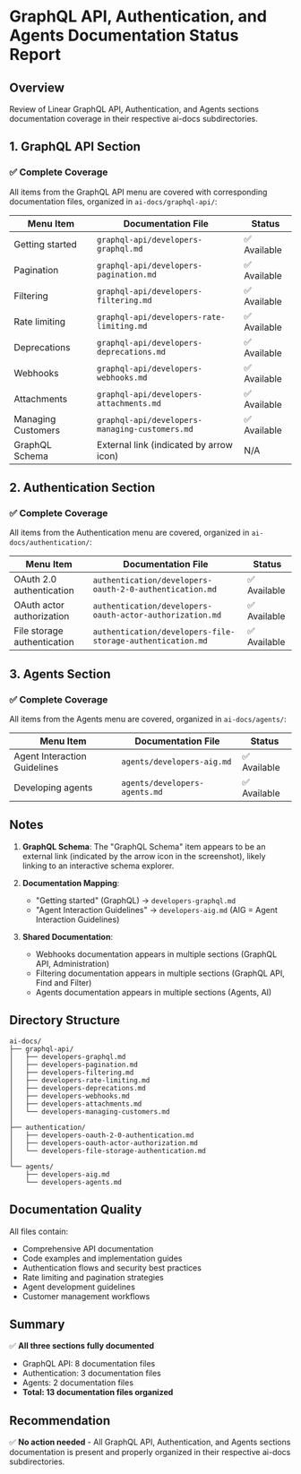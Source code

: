 # GraphQL API, Authentication, and Agents Documentation Status Report

## Overview
Review of Linear GraphQL API, Authentication, and Agents sections documentation coverage in their respective ai-docs subdirectories.

## 1. GraphQL API Section

### ✅ Complete Coverage

All items from the GraphQL API menu are covered with corresponding documentation files, organized in `ai-docs/graphql-api/`:

| Menu Item | Documentation File | Status |
|-----------|-------------------|---------|
| Getting started | `graphql-api/developers-graphql.md` | ✅ Available |
| Pagination | `graphql-api/developers-pagination.md` | ✅ Available |
| Filtering | `graphql-api/developers-filtering.md` | ✅ Available |
| Rate limiting | `graphql-api/developers-rate-limiting.md` | ✅ Available |
| Deprecations | `graphql-api/developers-deprecations.md` | ✅ Available |
| Webhooks | `graphql-api/developers-webhooks.md` | ✅ Available |
| Attachments | `graphql-api/developers-attachments.md` | ✅ Available |
| Managing Customers | `graphql-api/developers-managing-customers.md` | ✅ Available |
| GraphQL Schema | External link (indicated by arrow icon) | N/A |

## 2. Authentication Section

### ✅ Complete Coverage

All items from the Authentication menu are covered, organized in `ai-docs/authentication/`:

| Menu Item | Documentation File | Status |
|-----------|-------------------|---------|
| OAuth 2.0 authentication | `authentication/developers-oauth-2-0-authentication.md` | ✅ Available |
| OAuth actor authorization | `authentication/developers-oauth-actor-authorization.md` | ✅ Available |
| File storage authentication | `authentication/developers-file-storage-authentication.md` | ✅ Available |

## 3. Agents Section

### ✅ Complete Coverage

All items from the Agents menu are covered, organized in `ai-docs/agents/`:

| Menu Item | Documentation File | Status |
|-----------|-------------------|---------|
| Agent Interaction Guidelines | `agents/developers-aig.md` | ✅ Available |
| Developing agents | `agents/developers-agents.md` | ✅ Available |

## Notes

1. **GraphQL Schema**: The "GraphQL Schema" item appears to be an external link (indicated by the arrow icon in the screenshot), likely linking to an interactive schema explorer.

2. **Documentation Mapping**:
   - "Getting started" (GraphQL) → `developers-graphql.md`
   - "Agent Interaction Guidelines" → `developers-aig.md` (AIG = Agent Interaction Guidelines)

3. **Shared Documentation**: 
   - Webhooks documentation appears in multiple sections (GraphQL API, Administration)
   - Filtering documentation appears in multiple sections (GraphQL API, Find and Filter)
   - Agents documentation appears in multiple sections (Agents, AI)

## Directory Structure

```
ai-docs/
├── graphql-api/
│   ├── developers-graphql.md
│   ├── developers-pagination.md
│   ├── developers-filtering.md
│   ├── developers-rate-limiting.md
│   ├── developers-deprecations.md
│   ├── developers-webhooks.md
│   ├── developers-attachments.md
│   └── developers-managing-customers.md
│
├── authentication/
│   ├── developers-oauth-2-0-authentication.md
│   ├── developers-oauth-actor-authorization.md
│   └── developers-file-storage-authentication.md
│
└── agents/
    ├── developers-aig.md
    └── developers-agents.md
```

## Documentation Quality

All files contain:
- Comprehensive API documentation
- Code examples and implementation guides
- Authentication flows and security best practices
- Rate limiting and pagination strategies
- Agent development guidelines
- Customer management workflows

## Summary

✅ **All three sections fully documented**
- GraphQL API: 8 documentation files
- Authentication: 3 documentation files
- Agents: 2 documentation files
- **Total: 13 documentation files organized**

## Recommendation

✅ **No action needed** - All GraphQL API, Authentication, and Agents sections documentation is present and properly organized in their respective ai-docs subdirectories.